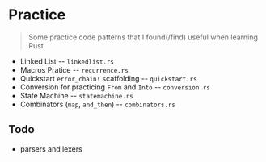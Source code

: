 # Practice
> Some practice code patterns that I found(/find) useful when learning Rust

* Linked List -- `linkedlist.rs`
* Macros Pratice -- `recurrence.rs`
* Quickstart `error_chain!` scaffolding -- `quickstart.rs`
* Conversion for practicing `From` and `Into` -- `conversion.rs`
* State Machine -- `statemachine.rs`
* Combinators (`map`, `and_then`) -- `combinators.rs`

## Todo
* parsers and lexers